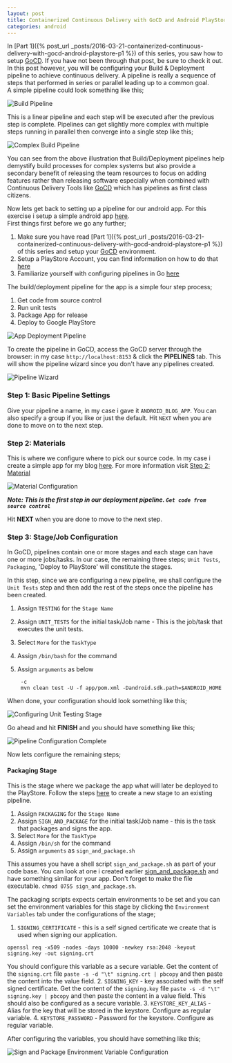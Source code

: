 ```yaml
---
layout: post
title: Containerized Continuous Delivery with GoCD and Android PlayStore Part 2
categories: android
---
```

In [Part 1]({% post_url _posts/2016-03-21-containerized-continuous-delivery-with-gocd-android-playstore-p1 %}) of this series, you saw how to setup [GoCD](https://www.go.cd/). If you have not been through that post, be sure to check it out.
In this post however, you will be configuring your Build & Deployment pipeline to achieve continuous delivery. A pipeline is really a sequence of steps that performed in series or parallel leading up to a common goal.  
A simple pipeline could look something like this;  

![Build Pipeline](/images/simple_build_pipeline.png)

This is a linear pipeline and each step will be executed after the previous step is complete. Pipelines can get slightly more complex with multiple steps running in parallel then converge into a single step like this;  

![Complex Build Pipeline](/images/complex_build_pipeline.png)

You can see from the above illustration that Build/Deployment pipelines help demystify build processes for complex systems but also provide a secondary benefit of releasing the team resources to focus on adding features rather than releasing software especially when combined with Continuous Delivery Tools like [GoCD](https://www.go.cd/) which has pipelines as first class citizens.

Now lets get back to setting up a pipeline for our android app. For this exercise i setup a simple android app [here](https://github.com/ctumwebaze/blog-android).  
First things first before we go any further;  

1. Make sure you have read [Part 1]({% post_url _posts/2016-03-21-containerized-continuous-delivery-with-gocd-android-playstore-p1 %}) of this series and setup your [GoCD](https://www.go.cd/) environment.
2. Setup a PlayStore Account, you can find information on how to do that [here](http://developer.android.com/distribute/googleplay/start.html)
3. Familiarize yourself with configuring pipelines in Go [here](https://docs.go.cd/current/configuration/quick_pipeline_setup.html)

The build/deployment pipeline for the app is a simple four step process;

1. Get code from source control
2. Run unit tests
3. Package App for release
4. Deploy to Google PlayStore

![App Deployment Pipeline](/images/blog_4step_build_pipeline.png)

To create the pipeline in GoCD, access the GoCD server through the browser: in my case `http://localhost:8153` & click the **PIPELINES** tab. This will show the pipeline wizard since you don't have any pipelines created.

![Pipeline Wizard](/images/pipeline_wizard.png)

### Step 1: Basic Pipeline Settings
Give your pipeline a name, in my case i gave it `ANDROID_BLOG_APP`. You can also specify a group if you like or just the default. Hit `NEXT` when you are done to move on to the next step.

### Step 2: Materials
This is where we configure where to pick our source code. In my case i create a simple app for my blog [here](https://github.com/ctumwebaze/blog-android). For more information visit [Step 2: Material](https://docs.go.cd/current/configuration/quick_pipeline_setup.html#step-2-material)

![Material Configuration](/images/step2_material_configuration.png)

***Note: This is the first step in our deployment pipeline. `Get code from source control`***

Hit **NEXT** when you are done to move to the next step.

### Step 3: Stage/Job Configuration
In GoCD, pipelines contain one or more stages and each stage can have one or more jobs/tasks. In our case, the remaining three steps; `Unit Tests`, `Packaging`, 'Deploy to PlayStore' will constitute the stages.

In this step, since we are configuring a new pipeline, we shall configure the `Unit Tests` step and then add the rest of the steps once the pipeline has been created.

1. Assign `TESTING` for the `Stage Name`
2. Assign `UNIT_TESTS` for the initial task/Job name - This is the job/task that executes the unit tests.
3. Select `More` for the `TaskType`
4. Assign `/bin/bash` for the command
5. Assign `arguments` as below   

        -c
        mvn clean test -U -f app/pom.xml -Dandroid.sdk.path=$ANDROID_HOME


When done, your configuration should look something like this;

![Configuring Unit Testing Stage](/images/step3_configuring_stage.png)

Go ahead and hit **FINISH** and you should have something like this;

![Pipeline Configuration Complete](/images/step3_stage_configuration_successful.png)

Now lets configure the remaining steps;

#### Packaging Stage
This is the stage where we package the app what will later be deployed to the PlayStore. Follow the steps [here](https://docs.go.cd/current/configuration/managing_pipelines.html#add-a-new-stage-to-an-existing-pipeline) to create a new stage to an existing pipeline.

1. Assign `PACKAGING` for the `Stage Name`
2. Assign `SIGN_AND_PACKAGE` for the initial task/Job name - this is the task that packages and signs the app.
3. Select `More` for the `TaskType`
4. Assign `/bin/sh` for the command
5. Assign `arguments` as `sign_and_package.sh`

This assumes you have a shell script `sign_and_package.sh` as part of your code base. You can look at one i created earlier [sign_and_package.sh](https://github.com/ctumwebaze/blog-android/blob/master/sign_and_package.sh) and have something similar for your app. Don't forget to make the file executable. `chmod 0755 sign_and_package.sh`.

The packaging scripts expects certain environments to be set and you can set the environment variables for this stage by clicking the `Environment Variables` tab under the configurations of the stage;

1. `SIGNING_CERTIFICATE` - this is a self signed certificate we create that is used when signing our application.  
  ```
  openssl req -x509 -nodes -days 10000 -newkey rsa:2048 -keyout signing.key -out signing.crt
  ```   
  You should configure this variable as a secure variable. Get the content of the `signing.crt` file `paste -s -d "\t" signing.crt | pbcopy` and then paste the content into the value field.
2. `SIGNING_KEY` - key associated with the self signed certificate. Get the content of the `signing.key` file `paste -s -d "\t" signing.key | pbcopy` and then paste the content in a value field. This should also be configured as a secure variable.
3. `KEYSTORE_KEY_ALIAS` - Alias for the key that will be stored in the keystore. Configure as regular variable.
4. `KEYSTORE_PASSWORD` - Password for the keystore. Configure as regular variable.

After configuring the variables, you should have something like this;

![Sign and Package Environment Variable Configuration](/images/sign_package_env_variables.png)
